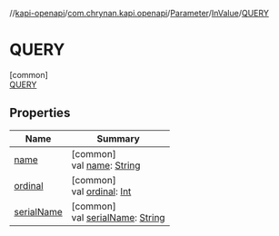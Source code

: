 //[kapi-openapi](../../../../../index.md)/[com.chrynan.kapi.openapi](../../../index.md)/[Parameter](../../index.md)/[InValue](../index.md)/[QUERY](index.md)

# QUERY

[common]\
[QUERY](index.md)

## Properties

| Name | Summary |
|---|---|
| [name](../-c-o-o-k-i-e/index.md#-372974862%2FProperties%2F-245161012) | [common]<br>val [name](../-c-o-o-k-i-e/index.md#-372974862%2FProperties%2F-245161012): [String](https://kotlinlang.org/api/latest/jvm/stdlib/kotlin/-string/index.html) |
| [ordinal](../-c-o-o-k-i-e/index.md#-739389684%2FProperties%2F-245161012) | [common]<br>val [ordinal](../-c-o-o-k-i-e/index.md#-739389684%2FProperties%2F-245161012): [Int](https://kotlinlang.org/api/latest/jvm/stdlib/kotlin/-int/index.html) |
| [serialName](../serial-name.md) | [common]<br>val [serialName](../serial-name.md): [String](https://kotlinlang.org/api/latest/jvm/stdlib/kotlin/-string/index.html) |
